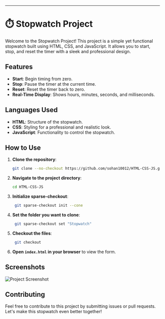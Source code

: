 

---

# ⏱️ Stopwatch Project

Welcome to the Stopwatch Project! This project is a simple yet functional stopwatch built using HTML, CSS, and JavaScript. It allows you to start, stop, and reset the timer with a sleek and professional design.

## Features

- **Start**: Begin timing from zero.
- **Stop**: Pause the timer at the current time.
- **Reset**: Reset the timer back to zero.
- **Real-Time Display**: Shows hours, minutes, seconds, and milliseconds.

## Languages Used

- **HTML**: Structure of the stopwatch.
- **CSS**: Styling for a professional and realistic look.
- **JavaScript**: Functionality to control the stopwatch.

## How to Use

1. **Clone the repository**:
    ```bash
    git clone --no-checkout https://github.com/sohan10012/HTML-CSS-JS.git
    ```
2. **Navigate to the project directory**:
    ```bash
    cd HTML-CSS-JS
    ```
3. **Initialize sparse-checkout**:
   ```bash
    git sparse-checkout init --cone
    ```
4. **Set the folder you want to clone**:
   ```bash
    git sparse-checkout set "Stopwatch"
    ```  
5. **Checkout the files**:
   ```bash
    git checkout
    ```    
6. **Open `index.html` in your browser** to view the form.

## Screenshots

![Project Screenshot](Stopwatchimage.png)

## Contributing

Feel free to contribute to this project by submitting issues or pull requests. Let's make this stopwatch even better together!


